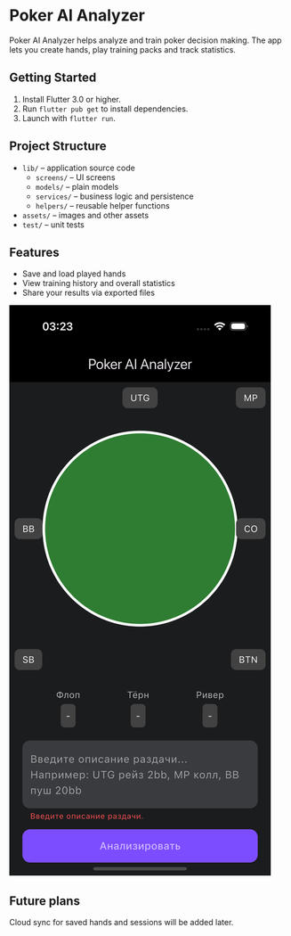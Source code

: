 # Poker AI Analyzer

Poker AI Analyzer helps analyze and train poker decision making. The app lets you create hands, play training packs and track statistics.

## Getting Started

1. Install Flutter 3.0 or higher.
2. Run `flutter pub get` to install dependencies.
3. Launch with `flutter run`.

## Project Structure

- `lib/` – application source code
  - `screens/` – UI screens
  - `models/` – plain models
  - `services/` – business logic and persistence
  - `helpers/` – reusable helper functions
- `assets/` – images and other assets
- `test/` – unit tests

## Features

- Save and load played hands
- View training history and overall statistics
- Share your results via exported files

![screenshot](flutter_01.png)

## Future plans

Cloud sync for saved hands and sessions will be added later.
